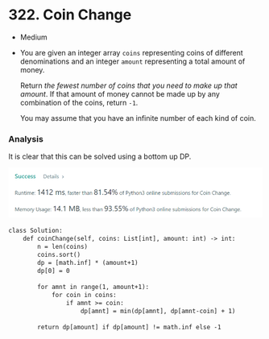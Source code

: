 # 322. Coin Change

* Medium
*   You are given an integer array `coins` representing coins of different denominations and an integer `amount` representing a total amount of money.

    Return _the fewest number of coins that you need to make up that amount_. If that amount of money cannot be made up by any combination of the coins, return `-1`.

    You may assume that you have an infinite number of each kind of coin.

### Analysis&#x20;

It is clear that this can be solved using a bottom up DP.&#x20;

![](<../../.gitbook/assets/image (21) (1) (1) (1) (1) (1).png>)

```
class Solution:
    def coinChange(self, coins: List[int], amount: int) -> int:
        n = len(coins)
        coins.sort()
        dp = [math.inf] * (amount+1)
        dp[0] = 0
        
        for amnt in range(1, amount+1):
            for coin in coins:
                if amnt >= coin:
                    dp[amnt] = min(dp[amnt], dp[amnt-coin] + 1)
                    
        return dp[amount] if dp[amount] != math.inf else -1
```
